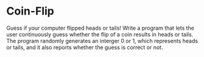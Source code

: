 # Coin-Flip
Guess if your computer flipped heads or tails!  Write a program that lets the user continuously guess whether the flip of a coin results in heads or tails.  The program randomly generates an interger 0 or 1, which represents heads or tails, and it also reports whether the guess is correct or not.
